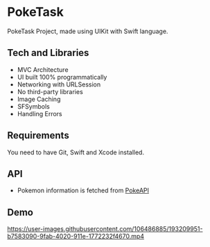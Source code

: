 # PokeTask

PokeTask Project, made using UIKit with Swift language.


## Tech and Libraries

 - MVC Architecture
 - UI built 100% programmatically
 - Networking with URLSession
 - No third-party libraries
 - Image Caching
 - SFSymbols
 - Handling Errors


## Requirements
You need to have Git, Swift and Xcode installed.

## API

- Pokemon information is fetched from [PokeAPI](https://pokeapi.co/)

## Demo

https://user-images.githubusercontent.com/106486885/193209951-b7583090-9fab-4020-911e-1772232f4670.mp4









